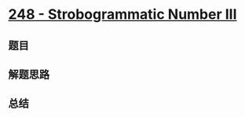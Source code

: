 # [248 - Strobogrammatic Number III](https://leetcode.com/problems/strobogrammatic-number-iii/)

## 题目


## 解题思路


## 总结


